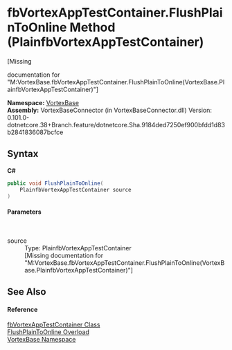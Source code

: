 # fbVortexAppTestContainer.FlushPlainToOnline Method (PlainfbVortexAppTestContainer)
 

\[Missing <summary> documentation for "M:VortexBase.fbVortexAppTestContainer.FlushPlainToOnline(VortexBase.PlainfbVortexAppTestContainer)"\]

**Namespace:**&nbsp;<a href="N_VortexBase.md">VortexBase</a><br />**Assembly:**&nbsp;VortexBaseConnector (in VortexBaseConnector.dll) Version: 0.101.0-dotnetcore.38+Branch.feature/dotnetcore.Sha.9184ded7250ef900bfdd1d83b2841836087bcfce

## Syntax

**C#**<br />
``` C#
public void FlushPlainToOnline(
	PlainfbVortexAppTestContainer source
)
```


#### Parameters
&nbsp;<dl><dt>source</dt><dd>Type: PlainfbVortexAppTestContainer<br />\[Missing <param name="source"/> documentation for "M:VortexBase.fbVortexAppTestContainer.FlushPlainToOnline(VortexBase.PlainfbVortexAppTestContainer)"\]</dd></dl>

## See Also


#### Reference
<a href="T_VortexBase_fbVortexAppTestContainer.md">fbVortexAppTestContainer Class</a><br /><a href="Overload_VortexBase_fbVortexAppTestContainer_FlushPlainToOnline.md">FlushPlainToOnline Overload</a><br /><a href="N_VortexBase.md">VortexBase Namespace</a><br />